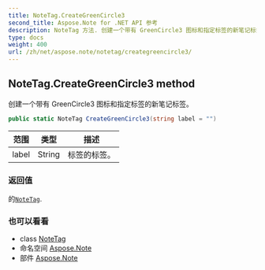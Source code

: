 ```yaml
---
title: NoteTag.CreateGreenCircle3
second_title: Aspose.Note for .NET API 参考
description: NoteTag 方法. 创建一个带有 GreenCircle3 图标和指定标签的新笔记标签
type: docs
weight: 400
url: /zh/net/aspose.note/notetag/creategreencircle3/
---
```

## NoteTag.CreateGreenCircle3 method

创建一个带有 GreenCircle3 图标和指定标签的新笔记标签。

```csharp
public static NoteTag CreateGreenCircle3(string label = "")
```

| 范围 | 类型 | 描述 |
| --- | --- | --- |
| label | String | 标签的标签。 |

### 返回值

的[`NoteTag`](../).

### 也可以看看

* class [NoteTag](../)
* 命名空间 [Aspose.Note](../../notetag/)
* 部件 [Aspose.Note](../../../)



